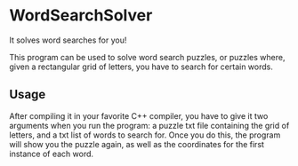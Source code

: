# WordSearchSolver
 It solves word searches for you!

This program can be used to solve word search puzzles, or puzzles where, given a rectangular grid of letters, you have to search for certain words. 

## Usage

After compiling it in your favorite C++ compiler, you have to give it two arguments when you run the program: a puzzle txt file containing the grid of letters, and a txt list of words to search for. Once you do this, the program will show you the puzzle again, as well as the coordinates for the first instance of each word.
